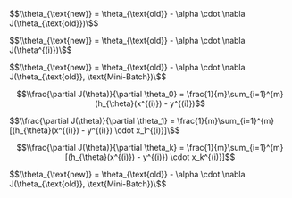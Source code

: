 $$\\theta_{\text{new}} = \theta_{\text{old}} - \alpha \cdot \nabla J(\theta_{\text{old}})\$$

$$\\theta_{\text{new}} = \theta_{\text{old}} - \alpha \cdot \nabla J(\theta^{(i)})\$$

$$\\theta_{\text{new}} = \theta_{\text{old}} - \alpha \cdot \nabla J(\theta_{\text{old}}, \text{Mini-Batch})\$$

$$\\frac{\partial J(\theta)}{\partial \theta_0} = \frac{1}{m}\sum_{i=1}^{m}(h_{\theta}(x^{(i)}) - y^{(i)})$$

$$\\frac{\partial J(\theta)}{\partial \theta_1} = \frac{1}{m}\sum_{i=1}^{m}[(h_{\theta}(x^{(i)}) - y^{(i)}) \cdot x_1^{(i)}]\$$

$$\\frac{\partial J(\theta)}{\partial \theta_k} = \frac{1}{m}\sum_{i=1}^{m}[(h_{\theta}(x^{(i)}) - y^{(i)}) \cdot x_k^{(i)}]$$

$$\\theta_{\text{new}} = \theta_{\text{old}} - \alpha \cdot \nabla J(\theta_{\text{old}}, \text{Mini-Batch})\$$
